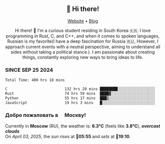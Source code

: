 <h2 align="center">👋 Hi there!</h2>
<p align="center">
  <a href="https://urdekcah.ru">Website</a> •
  <a href="https://urdekcah.blog">Blog</a>
</p>

<p align="center">
  Hi there! 👋 I'm a curious student residing in South Korea 🇰🇷. I love programming in Rust, C, and C++, and when it comes to spoken languages, Russian is my favorite(I have a deep fascination for Russia 🇷🇺, However, I approach current events with a neutral perspective, aiming to understand all sides without taking a political stance.). I am passionate about creating things, constantly exploring new ways to bring ideas to life.
</p>

### SINCE SEP 25 2024
<!--START_SECTION:waka-->
<!--LAST_WAKA_UPDATE:2025-04-01 18:30:25-->
```txt
Total Time: 400 hrs 18 mins

C                          132 hrs 20 mins ████████░░░░░░░░░░░░░░░░░   32.16 %
Rust                       74 hrs 59 mins  ████▓░░░░░░░░░░░░░░░░░░░░   18.23 %
Python                     55 hrs 17 mins  ███▒░░░░░░░░░░░░░░░░░░░░░   13.44 %
JavaScript                 19 hrs 3 mins   █░░░░░░░░░░░░░░░░░░░░░░░░   04.63 %
```
<!--END_SECTION:waka-->

<h3>Добро пожаловать в <img src="https://cdn-icons-png.flaticon.com/512/197/197408.png" width="13"/> Москву!</h3>

<!--START_SECTION:weather:moscow-->
<!--LAST_WEATHER_UPDATE:2025-04-03 01:45:16-->
Currently in **Moscow** (RU), the weather is: **6.3°C** (feels like **3.8°C**), ***overcast clouds***<br/>
On *April 03, 2025*, the *sun rises* at 🌅**05:55** and *sets* at 🌇**19:10**.
<!--END_SECTION:weather-->
